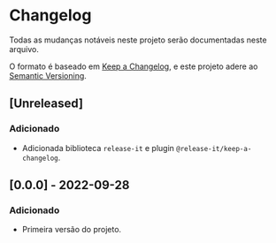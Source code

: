 # Changelog
Todas as mudanças notáveis neste projeto serão documentadas neste arquivo.

O formato é baseado em [Keep a Changelog](https://keepachangelog.com/pt-BR/1.0.0/),
e este projeto adere ao [Semantic Versioning](https://semver.org/spec/v2.0.0.html).

## [Unreleased]
### Adicionado
- Adicionada biblioteca `release-it` e plugin `@release-it/keep-a-changelog`.

## [0.0.0] - 2022-09-28
### Adicionado
- Primeira versão do projeto.
